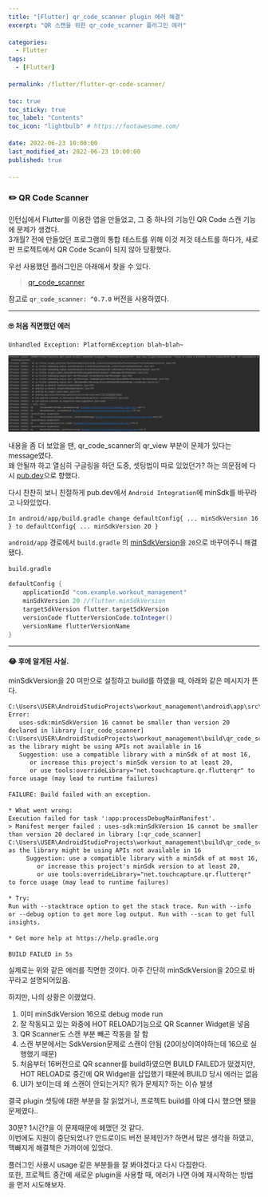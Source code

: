 ```yaml
---
title: "[Flutter] qr_code_scanner plugin 에러 해결"
excerpt: "QR 스캔을 위한 qr_code_scanner 플러그인 에러"

categories:
  - Flutter
tags:
  - [Flutter]

permalink: /flutter/flutter-qr-code-scanner/

toc: true
toc_sticky: true
toc_label: "Contents"
toc_icon: "lightbulb" # https://fontawesome.com/
 
date: 2022-06-23 10:00:00
last_modified_at: 2022-06-23 10:00:00
published: true

---  
```


### ✏️ QR Code Scanner

인턴십에서 Flutter를 이용한 앱을 만들었고, 그 중 하나의 기능인 QR Code 스캔 기능에 문제가 생겼다.  
3개월? 전에 만들었던 프로그램의 통합 테스트를 위해 이것 저것 테스트를 하다가, 새로 판 프로젝트에서 QR Code Scan이 되지 않아 당황했다.  

우선 사용했던 플러그인은 아래에서 찾을 수 있다.  
> [qr_code_scanner](https://pub.dev/packages/qr_code_scanner)  

참고로 `qr_code_scanner: ^0.7.0` 버전을 사용하였다.  

---  

#### 🙄 처음 직면했던 에러  

`Unhandled Exception: PlatformException blah~blah~`  

<a href="https://kdjun97.github.io/assets/images/post_img/flutter-qr-code-scanner/error.png">
  <img src="/assets/images/post_img/flutter-qr-code-scanner/error.png" alt="error">
</a>

내용을 좀 더 보았을 땐, qr_code_scanner의 qr_view 부분이 문제가 있다는 message였다.  
왜 안될까 하고 열심히 구글링을 하던 도중, 셋팅법이 따로 있었던가? 하는 의문점에 다시 [pub.dev](https://pub.dev/)으로 향했다.  

다시 찬찬히 보니 친절하게 pub.dev에서 `Android Integration`에 minSdk를 바꾸라고 나와있었다.  

```
In android/app/build.gradle change defaultConfig{ ... minSdkVersion 16 } to defaultConfig{ ... minSdkVersion 20 }
```  

`android/app` 경로에서 `build.gradle` 의 <u>minSdkVersion</u>을 `20`으로 바꾸어주니 해결됐다.  

`build.gradle`  

```gradle
defaultConfig {
    applicationId "com.example.workout_management"
    minSdkVersion 20 //flutter.minSdkVersion
    targetSdkVersion flutter.targetSdkVersion
    versionCode flutterVersionCode.toInteger()
    versionName flutterVersionName
}
```  

---   

#### 😂 후에 알게된 사실.  

minSdkVersion을 20 미만으로 설정하고 build를 하였을 때, 아래와 같은 메시지가 뜬다.  

```
C:\Users\USER\AndroidStudioProjects\workout_management\android\app\src\debug\AndroidManifest.xml Error:
   uses-sdk:minSdkVersion 16 cannot be smaller than version 20 declared in library [:qr_code_scanner] C:\Users\USER\AndroidStudioProjects\workout_management\build\qr_code_scanner\intermediates\library_manifest\debug\AndroidManifest.xml as the library might be using APIs not available in 16
   Suggestion: use a compatible library with a minSdk of at most 16,
      or increase this project's minSdk version to at least 20,
      or use tools:overrideLibrary="net.touchcapture.qr.flutterqr" to force usage (may lead to runtime failures)

FAILURE: Build failed with an exception.

* What went wrong:
Execution failed for task ':app:processDebugMainManifest'.
> Manifest merger failed : uses-sdk:minSdkVersion 16 cannot be smaller than version 20 declared in library [:qr_code_scanner] C:\Users\USER\AndroidStudioProjects\workout_management\build\qr_code_scanner\intermediates\library_manifest\debug\AndroidManifest.xml as the library might be using APIs not available in 16
     Suggestion: use a compatible library with a minSdk of at most 16,
        or increase this project's minSdk version to at least 20,
        or use tools:overrideLibrary="net.touchcapture.qr.flutterqr" to force usage (may lead to runtime failures)

* Try:
Run with --stacktrace option to get the stack trace. Run with --info or --debug option to get more log output. Run with --scan to get full insights.

* Get more help at https://help.gradle.org

BUILD FAILED in 5s
```

실제로는 위와 같은 에러를 직면한 것이다. 아주 간단히 minSdkVersion을 20으로 바꾸라고 설명되어있음.  

하지만, 나의 상황은 이랬었다.  
1. 이미 minSdkVersion 16으로 debug mode run  
1. 잘 작동되고 있는 와중에 HOT RELOAD기능으로 QR Scanner Widget을 넣음
1. QR Scanner도 스캔 부분 빼곤 작동을 잘 함
1. 스캔 부분에서는 SdkVersion문제로 스캔이 안됨 (20이상이여야하는데 16으로 실행했기 때문)
1. 처음부터 16버전으로 QR scanner를 build하였으면 BUILD FAILED가 떴겠지만, HOT RELOAD로 중간에 QR Widget을 삽입했기 때문에 BUILD 당시 에러는 없음
1. UI가 보이는데 왜 스캔이 안되는거지? 뭐가 문제지? 하는 이슈 발생

결국 plugin 셋팅에 대한 부분을 잘 읽었거나, 프로젝트 build를 아예 다시 했으면 됐을 문제였다..  

30분? 1시간?을 이 문제때문에 헤맸던 것 같다.  
이번에도 지원이 중단되었나? 안드로이드 버전 문제인가? 하면서 많은 생각을 하였고, 맥빠지게 해결책은 가까이에 있었다.  

플러그인 사용시 usage 같은 부분들을 잘 봐야겠다고 다시 다짐한다.  
또한, 프로젝트 중간에 새로운 plugin을 사용할 때, 에러가 나면 아예 재시작하는 방법을 먼저 시도해보자.  